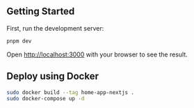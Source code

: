 ## Getting Started

First, run the development server:

```bash
pnpm dev
```

Open [http://localhost:3000](http://localhost:3000) with your browser to see the result.

## Deploy using Docker

```bash
sudo docker build --tag home-app-nextjs .
sudo docker-compose up -d
```
